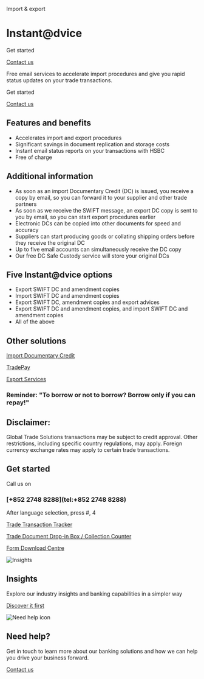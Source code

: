 Import & export

# Instant@dvice

Get started

[Contact us](#get-started)

Free email services to accelerate import procedures and give you rapid status updates on your trade transactions.

Get started

[Contact us](#get-started)

## Features and benefits

* Accelerates import and export procedures
* Significant savings in document replication and storage costs
* Instant email status reports on your transactions with HSBC
* Free of charge

## Additional information

* As soon as an import Documentary Credit (DC) is issued, you receive a copy by email, so you can forward it to your supplier and other trade partners
* As soon as we receive the SWIFT message, an export DC copy is sent to you by email, so you can start export procedures earlier
* Electronic DCs can be copied into other documents for speed and accuracy
* Suppliers can start producing goods or collating shipping orders before they receive the original DC
* Up to five email accounts can simultaneously receive the DC copy
* Our free DC Safe Custody service will store your original DCs

## Five Instant@dvice options

* Export SWIFT DC and amendment copies
* Import SWIFT DC and amendment copies
* Export SWIFT DC, amendment copies and export advices
* Export SWIFT DC and amendment copies, and import SWIFT DC and amendment copies
* All of the above

## Other solutions

[Import Documentary Credit](/en-gb/products/documentary-credit)

[TradePay](/en-gb/products/hsbc-tradepay)

[Export Services](/en-gb/products-and-solutions/global-trade-solutions)

### Reminder: "To borrow or not to borrow? Borrow only if you can repay!"

## Disclaimer:

Global Trade Solutions transactions may be subject to credit approval. Other restrictions, including specific country regulations, may apply. Foreign currency exchange rates may apply to certain trade transactions.

## Get started

Call us on

### [+852 2748 8288](tel:+852 2748 8288)

After language selection, press #, 4

[Trade Transaction Tracker](/en-gb/campaigns/next-generation-trade/digitalisation-in-trade)

[Trade Document Drop-in Box / Collection Counter](/en-gb/products/drop-in-collection-counter)

[Form Download Centre](/en-gb/help-centre/business-forms/import-and-export-forms)

![Insights](/-/media/media/product-solution/theme-type/img-onboarding.png?h=1413&iar=0&w=1440&hash=0E9CE212C1F6AFCE9D0FE384CA6DCC0A "Insights")

## Insights

Explore our industry insights and banking capabilities in a simpler way

[Discover it first](/en-gb/insights)

![Need help icon](/-/media/media/common/images/contact-us-img.png?h=604&iar=0&w=768&hash=A5675187A2C4B175E0CA7B5AD27C3A66 "Need help icon")

## Need help?

Get in touch to learn more about our banking solutions and how we can help you drive your business forward.

[Contact us](/en-gb/arrange-a-call-back-general)